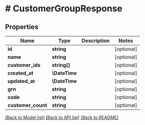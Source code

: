# # CustomerGroupResponse


## Properties


Name | Type | Description | Notes
------------ | ------------- | ------------- | -------------
**id**| **string** |   | [optional]
**name**| **string** |   | [optional]
**customer_ids**| **string[]** |   | [optional]
**created_at**| **\DateTime** |   | [optional]
**updated_at**| **\DateTime** |   | [optional]
**grn**| **string** |   | [optional]
**code**| **string** |   | [optional]
**customer_count**| **string** |   | [optional]


[[Back to Model list]](../../README.md#models) [[Back to API list]](../../README.md#endpoints) [[Back to README]](../../README.md)
